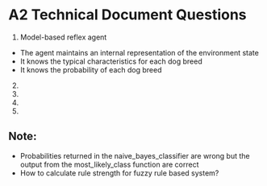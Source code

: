 # A2 Technical Document Questions
1. Model-based reflex agent
- The agent maintains an internal representation of the environment state
- It knows the typical characteristics for each dog breed
- It knows the probability of each dog breed

2.

3.

4.

5.

## Note:
- Probabilities returned in the naive_bayes_classifier are wrong but the output from the most_likely_class function are correct
- How to calculate rule strength for fuzzy rule based system?
